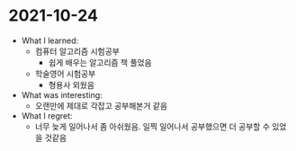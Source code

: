 # 2021-10-24

- What I learned: 
  - 컴퓨터 알고리즘 시험공부
    - 쉽게 배우는 알고리즘 책 풀었음
  - 학술영어 시험공부
    - 형용사 외웠음
- What was interesting: 
  - 오랜만에 제대로 각잡고 공부해본거 같음
- What I regret: 
  - 너무 늦게 일어나서 좀 아쉬웠음. 일찍 일어나서 공부했으면 더 공부할 수 있었을 것같음
